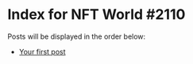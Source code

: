 # Index for NFT World #2110
Posts will be displayed in the order below:

- [Your first post](./001-first.md)

